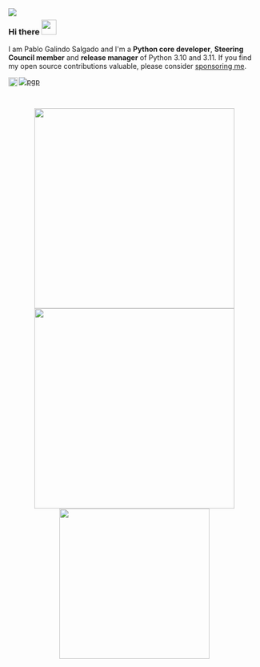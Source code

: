 <img align="left" src="https://orhun.dev/img/crow.png">

### Hi there <img src="https://media.giphy.com/media/hvRJCLFzcasrR4ia7z/giphy.gif" width="30px">

I am Pablo Galindo Salgado and I'm a **Python core developer**, **Steering Council member** and **release manager** of Python 3.10 and 3.11. If you find my open source contributions valuable, please consider [sponsoring me](https://github.com/sponsors/pablogsal).


[![pgp](https://img.shields.io/badge/pgp-0x64E628F8D684696D-313131?style=flat&labelColor=313131&color=313131)](https://github.com/pablogsal.gpg)
<a href='https://twitter.com/pablogsal/'><img align='left' alt="twitter" src="https://raw.githubusercontent.com/rahul-jha98/rahul-jha98/561d474902b59c7429ec22bb73e225696c27b202/assets/twitter.svg" height='18px'/></a>

<br>

<p align = "center">
  <img src = "https://github-readme-stats.vercel.app/api?username=pablogsal&show_icons=true&" width = 400>
  <img src = "https://github-readme-streak-stats.herokuapp.com?user=pablogsal&hide_border=true" width = 400>
   <img src="https://intro.rustbridge.com/img/ferris.gif" width="300">
</p>

